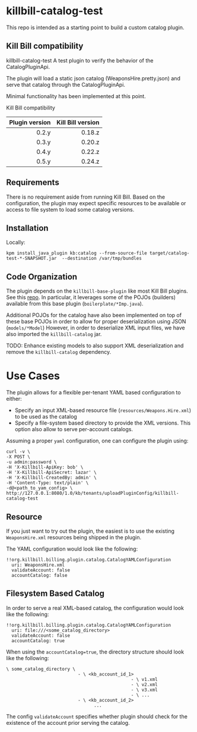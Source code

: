 # killbill-catalog-test

This repo is intended as a starting point to build a custom catalog plugin.


## Kill Bill compatibility

killbill-catalog-test
A test plugin to verify the behavior of the CatalogPluginApi.

The plugin will load a static json catalog (WeaponsHire.pretty.json) and serve that catalog through the CatalogPluginApi.

Minimal functionality has been implemented at this point.

Kill Bill compatibility


| Plugin version | Kill Bill version |
| -------------: | ----------------: |
| 0.2.y          | 0.18.z            |
| 0.3.y          | 0.20.z            |
| 0.4.y          | 0.22.z            |
| 0.5.y          | 0.24.z            |


## Requirements

There is no requirement aside from running Kill Bill.
Based on the configuration, the plugin may expect specific resources to be available or access to file system to load some catalog versions.

## Installation

Locally:

```
kpm install_java_plugin kb:catalog --from-source-file target/catalog-test-*-SNAPSHOT.jar  --destination /var/tmp/bundles
```

## Code Organization

The plugin depends on the `killbill-base-plugin` like most Kill Bill plugins. See this [repo](https://github.com/killbill/killbill-plugin-framework-java).
In particular, it leverages some of the POJOs (builders) available from this base plugin (`boilerplate/*Imp.java`).

Additional POJOs for the catalog have also been implemented on top of these base POJOs in order to allow for proper deserialization using JSON (`models/*Model`)
However, in order to deserialize XML input files, we have also imported the `killbill-catalog` jar.

TODO: Enhance existing models to also support XML deserialization and remove the `killbill-catalog` dependency.

# Use Cases

The plugin allows for a flexible per-tenant YAML based configuration to either:
* Specify an input XML-based resource file (`resources/Weapons.Hire.xml`) to be used as the catalog
* Specify a file-system based directory to provide the XML versions. This option also allow to serve per-account catalogs.


Assuming a proper `yaml` configuration, one can configure the plugin using:

```
curl -v \
-X POST \
-u admin:password \
-H 'X-Killbill-ApiKey: bob' \
-H 'X-Killbill-ApiSecret: lazar' \
-H 'X-Killbill-CreatedBy: admin' \
-H 'Content-Type: text/plain' \
-d@<path_to_yam_config> \
http://127.0.0.1:8080/1.0/kb/tenants/uploadPluginConfig/killbill-catalog-test
```

## Resource

If you just want to try out the plugin, the easiest is to use the existing `WeaponsHire.xml` resources being shipped in the plugin.

The YAML configuration would look like the following:

```
!!org.killbill.billing.plugin.catalog.CatalogYAMLConfiguration
  uri: WeaponsHire.xml
  validateAccount: false
  accountCatalog: false
```

## Filesystem Based Catalog

In order to serve a real XML-based catalog, the configuration would look like the following:

```
!!org.killbill.billing.plugin.catalog.CatalogYAMLConfiguration
  uri: file:///<some_catalog_directory>
  validateAccount: false
  accountCatalog: true
```

When using the `accountCatalog=true`, the directory structure should look like the following:

```
\ some_catalog_directory \
                           - \ <kb_account_id_1>
                                               - \ v1.xml
                                               - \ v2.xml
                                               - \ v3.xml
                                               - \ ...
                           - \ <kb_account_id_2>
                                 ...
```

The config `validateAccount` specifies whether plugin should check for the existence of the account prior serving the catalog.
